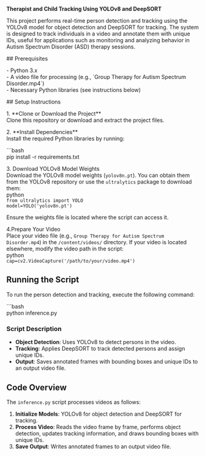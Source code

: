 **Therapist and Child Tracking Using YOLOv8 and DeepSORT**

This project performs real-time person detection and tracking using the YOLOv8 model for object detection and DeepSORT for tracking. The system is designed to track individuals in a video and annotate them with unique IDs, useful for applications such as monitoring and analyzing behavior in Autism Spectrum Disorder (ASD) therapy sessions.

\#\# Prerequisites

\- Python 3.x  
\- A video file for processing (e.g., \`Group Therapy for Autism Spectrum Disorder.mp4\`)  
\- Necessary Python libraries (see instructions below)

\#\# Setup Instructions

1\. \*\*Clone or Download the Project\*\*    
   Clone this repository or download and extract the project files.

2\. \*\*Install Dependencies\*\*    
   Install the required Python libraries by running:  
     
   \`\`\`bash  
   pip install \-r requirements.txt

3\. Download YOLOv8 Model Weights  
Download the YOLOv8 model weights (`yolov8n.pt`). You can obtain them from the YOLOv8 repository or use the `ultralytics` package to download them:  
python  
`from ultralytics import YOLO`  
`model=YOLO('yolov8n.pt')`

Ensure the weights file is located where the script can access it.

4.Prepare Your Video  
Place your video file (e.g., `Group Therapy for Autism Spectrum Disorder.mp4`) in the `/content/videos/` directory. If your video is located elsewhere, modify the video path in the script:  
python  
`cap=cv2.VideoCapture('/path/to/your/video.mp4')`

## **Running the Script**

To run the person detection and tracking, execute the following command:

\`\`\`bash  
python inference.py

### **Script Description**

* **Object Detection**: Uses YOLOv8 to detect persons in the video.  
* **Tracking**: Applies DeepSORT to track detected persons and assign unique IDs.  
* **Output**: Saves annotated frames with bounding boxes and unique IDs to an output video file.

## **Code Overview**

The `inference.py` script processes videos as follows:

1. **Initialize Models**: YOLOv8 for object detection and DeepSORT for tracking.  
2. **Process Video**: Reads the video frame by frame, performs object detection, updates tracking information, and draws bounding boxes with unique IDs.  
3. **Save Output**: Writes annotated frames to an output video file.  
 


